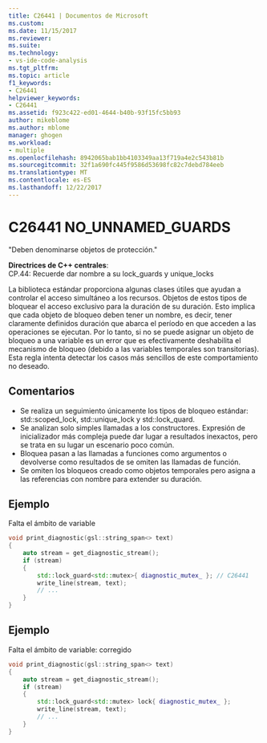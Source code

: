```yaml
---
title: C26441 | Documentos de Microsoft
ms.custom: 
ms.date: 11/15/2017
ms.reviewer: 
ms.suite: 
ms.technology:
- vs-ide-code-analysis
ms.tgt_pltfrm: 
ms.topic: article
f1_keywords:
- C26441
helpviewer_keywords:
- C26441
ms.assetid: f923c422-ed01-4644-b40b-93f15fc5bb93
author: mikeblome
ms.author: mblome
manager: ghogen
ms.workload:
- multiple
ms.openlocfilehash: 8942065bab1bb4103349aa13f719a4e2c543b81b
ms.sourcegitcommit: 32f1a690fc445f9586d53698fc82c7debd784eeb
ms.translationtype: MT
ms.contentlocale: es-ES
ms.lasthandoff: 12/22/2017
---
```

# <a name="c26441-nounnamedguards"></a>C26441 NO_UNNAMED_GUARDS
"Deben denominarse objetos de protección."

**Directrices de C++ centrales**:   
CP.44: Recuerde dar nombre a su lock_guards y unique_locks

La biblioteca estándar proporciona algunas clases útiles que ayudan a controlar el acceso simultáneo a los recursos. Objetos de estos tipos de bloquear el acceso exclusivo para la duración de su duración. Esto implica que cada objeto de bloqueo deben tener un nombre, es decir, tener claramente definidos duración que abarca el período en que acceden a las operaciones se ejecutan. Por lo tanto, si no se puede asignar un objeto de bloqueo a una variable es un error que es efectivamente deshabilita el mecanismo de bloqueo (debido a las variables temporales son transitorias). Esta regla intenta detectar los casos más sencillos de este comportamiento no deseado.

## <a name="remarks"></a>Comentarios    
 -  Se realiza un seguimiento únicamente los tipos de bloqueo estándar: std::scoped_lock, std::unique_lock y std::lock_quard.
-  Se analizan solo simples llamadas a los constructores. Expresión de inicializador más compleja puede dar lugar a resultados inexactos, pero se trata en su lugar un escenario poco común.
-  Bloquea pasan a las llamadas a funciones como argumentos o devolverse como resultados de se omiten las llamadas de función.
-  Se omiten los bloqueos creado como objetos temporales pero asigna a las referencias con nombre para extender su duración.
## <a name="example"></a>Ejemplo 
Falta el ámbito de variable

```cpp
void print_diagnostic(gsl::string_span<> text)
{
    auto stream = get_diagnostic_stream();
    if (stream)
    {
        std::lock_guard<std::mutex>{ diagnostic_mutex_ }; // C26441
        write_line(stream, text);
        // ...
    }
}
```

## <a name="example"></a>Ejemplo 
Falta el ámbito de variable: corregido

```cpp
void print_diagnostic(gsl::string_span<> text)
{
    auto stream = get_diagnostic_stream();
    if (stream)
    {
        std::lock_guard<std::mutex> lock{ diagnostic_mutex_ };
        write_line(stream, text);
        // ...
    }
}
```
